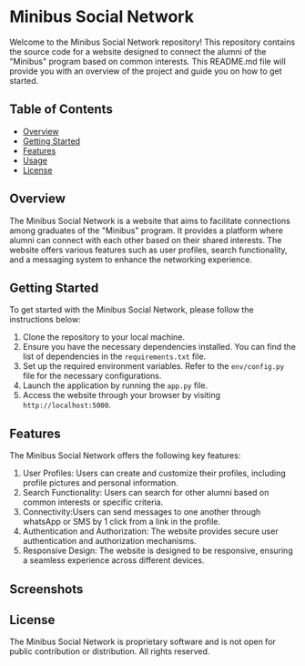 # Minibus Social Network

Welcome to the Minibus Social Network repository! This repository contains the source code for a website designed to connect the alumni of the "Minibus" program based on common interests. This README.md file will provide you with an overview of the project and guide you on how to get started.

## Table of Contents

- [Overview](#overview)
- [Getting Started](#getting-started)
- [Features](#features)
- [Usage](#usage)
- [License](#license)

## Overview

The Minibus Social Network is a website that aims to facilitate connections among graduates of the "Minibus" program. It provides a platform where alumni can connect with each other based on their shared interests. The website offers various features such as user profiles, search functionality, and a messaging system to enhance the networking experience.

## Getting Started

To get started with the Minibus Social Network, please follow the instructions below:

1. Clone the repository to your local machine.
2. Ensure you have the necessary dependencies installed. You can find the list of dependencies in the `requirements.txt` file.
3. Set up the required environment variables. Refer to the `env/config.py` file for the necessary configurations.
4. Launch the application by running the `app.py` file.
5. Access the website through your browser by visiting `http://localhost:5000`.

## Features

The Minibus Social Network offers the following key features:

1. User Profiles: Users can create and customize their profiles, including profile pictures and personal information.
2. Search Functionality: Users can search for other alumni based on common interests or specific criteria.
3. Connectivity:Users can send messages to one another through whatsApp or SMS by 1 click from a link in the profile.
4. Authentication and Authorization: The website provides secure user authentication and authorization mechanisms.
5. Responsive Design: The website is designed to be responsive, ensuring a seamless experience across different devices.


## Screenshots

<!-- Add screenshots of your website here. -->

## License

The Minibus Social Network is proprietary software and is not open for public contribution or distribution. All rights reserved.
